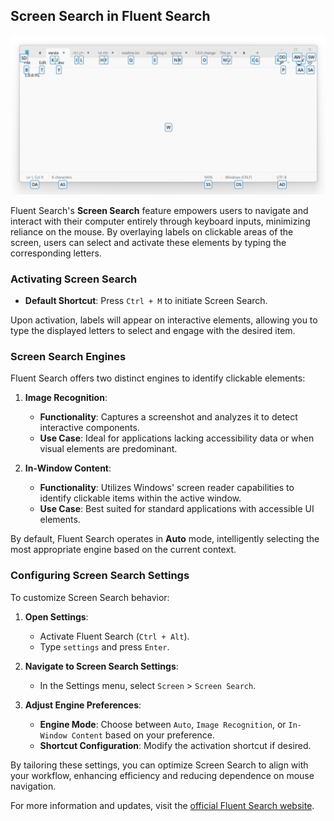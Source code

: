 ## Screen Search in Fluent Search

<img alt="Fluent Search Window" src="/docs/images/ScreenSearchLight.png" width="700" height="auto">

Fluent Search's **Screen Search** feature empowers users to navigate and interact with their computer entirely through keyboard inputs, minimizing reliance on the mouse. By overlaying labels on clickable areas of the screen, users can select and activate these elements by typing the corresponding letters.

### Activating Screen Search

- **Default Shortcut**: Press `Ctrl + M` to initiate Screen Search.

Upon activation, labels will appear on interactive elements, allowing you to type the displayed letters to select and engage with the desired item.

### Screen Search Engines

Fluent Search offers two distinct engines to identify clickable elements:

1. **Image Recognition**:
    - **Functionality**: Captures a screenshot and analyzes it to detect interactive components.
    - **Use Case**: Ideal for applications lacking accessibility data or when visual elements are predominant.

2. **In-Window Content**:
    - **Functionality**: Utilizes Windows' screen reader capabilities to identify clickable items within the active window.
    - **Use Case**: Best suited for standard applications with accessible UI elements.

By default, Fluent Search operates in **Auto** mode, intelligently selecting the most appropriate engine based on the current context.

### Configuring Screen Search Settings

To customize Screen Search behavior:

1. **Open Settings**:
    - Activate Fluent Search (`Ctrl + Alt`).
    - Type `settings` and press `Enter`.

2. **Navigate to Screen Search Settings**:
    - In the Settings menu, select `Screen` > `Screen Search`.

3. **Adjust Engine Preferences**:
    - **Engine Mode**: Choose between `Auto`, `Image Recognition`, or `In-Window Content` based on your preference.
    - **Shortcut Configuration**: Modify the activation shortcut if desired.

By tailoring these settings, you can optimize Screen Search to align with your workflow, enhancing efficiency and reducing dependence on mouse navigation.

For more information and updates, visit the [official Fluent Search website](https://fluentsearch.net/). 